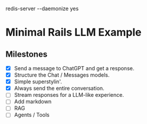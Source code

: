 redis-server --daemonize yes
# Minimal Rails LLM Example

## Milestones

- [x] Send a message to ChatGPT and get a response.
- [x] Structure the Chat / Messages models.
- [x] Simple superstylin'.
- [x] Always send the entire conversation.
- [ ] Stream responses for a LLM-like experience.
- [ ] Add markdown
- [ ] RAG
- [ ] Agents / Tools
